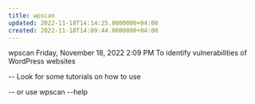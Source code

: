 ```yaml
---
title: wpscan
updated: 2022-11-18T14:14:25.0000000+04:00
created: 2022-11-18T14:09:44.0000000+04:00
---
```


wpscan
Friday, November 18, 2022
2:09 PM
To identify vulnerabilities of WordPress websites

-- Look for some tutorials on how to use

-- or use wpscan --help
